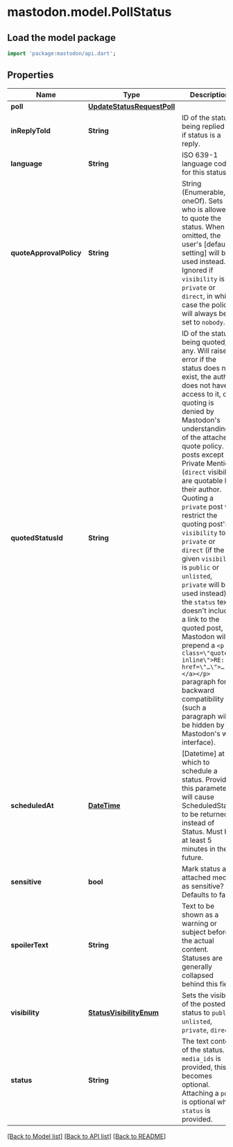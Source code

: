 # mastodon.model.PollStatus

## Load the model package
```dart
import 'package:mastodon/api.dart';
```

## Properties
Name | Type | Description | Notes
------------ | ------------- | ------------- | -------------
**poll** | [**UpdateStatusRequestPoll**](UpdateStatusRequestPoll.md) |  | 
**inReplyToId** | **String** | ID of the status being replied to, if status is a reply. | [optional] 
**language** | **String** | ISO 639-1 language code for this status. | [optional] 
**quoteApprovalPolicy** | **String** | String (Enumerable, oneOf). Sets who is allowed to quote the status. When omitted, the user's [default setting] will be used instead. Ignored if `visibility` is `private` or `direct`, in which case the policy will always be set to `nobody`. | [optional] 
**quotedStatusId** | **String** | ID of the status being quoted, if any. Will raise an error if the status does not exist, the author does not have access to it, or quoting is denied by Mastodon's understanding of the attached quote policy. All posts except Private Mentions (`direct` visibility) are quotable by their author. Quoting a `private` post will restrict the quoting post's `visibility` to `private` or `direct` (if the given `visibility` is `public` or `unlisted`, `private` will be used instead). If the `status` text doesn't include a link to the quoted post, Mastodon will prepend a `<p class=\"quote-inline\">RE: <a href=\"…\">…</a></p>` paragraph for backward compatibility (such a paragraph will be hidden by Mastodon's web interface). | [optional] 
**scheduledAt** | [**DateTime**](DateTime.md) | [Datetime] at which to schedule a status. Providing this parameter will cause ScheduledStatus to be returned instead of Status. Must be at least 5 minutes in the future. | [optional] 
**sensitive** | **bool** | Mark status and attached media as sensitive? Defaults to false. | [optional] [default to false]
**spoilerText** | **String** | Text to be shown as a warning or subject before the actual content. Statuses are generally collapsed behind this field. | [optional] 
**visibility** | [**StatusVisibilityEnum**](StatusVisibilityEnum.md) | Sets the visibility of the posted status to `public`, `unlisted`, `private`, `direct`. | [optional] 
**status** | **String** | The text content of the status. If `media_ids` is provided, this becomes optional. Attaching a `poll` is optional while `status` is provided. | [optional] 

[[Back to Model list]](../README.md#documentation-for-models) [[Back to API list]](../README.md#documentation-for-api-endpoints) [[Back to README]](../README.md)


